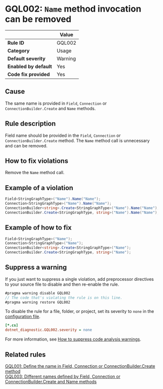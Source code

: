 # GQL002: `Name` method invocation can be removed

|                        | Value   |
| ---------------------- | ------- |
| **Rule ID**            | GQL002  |
| **Category**           | Usage   |
| **Default severity**   | Warning |
| **Enabled by default** | Yes     |
| **Code fix provided**  | Yes     |

## Cause

The same name is provided in `Field`, `Connection` or `ConnectionBuilder.Create`
and `Name` methods.

## Rule description

Field name should be provided in the `Field`, `Connection` or
`ConnectionBuilder.Create` method. The `Name` method call is unnecessary and can
be removed.

## How to fix violations

Remove the `Name` method call.

## Example of a violation

```c#
Field<StringGraphType>("Name").Name("Name");
Connection<StringGraphType>("Name").Name("Name");
ConnectionBuilder<string>.Create<StringGraphType>("Name").Name("Name");
ConnectionBuilder.Create<StringGraphType, string>("Name").Name("Name");
```

## Example of how to fix

```c#
Field<StringGraphType>("Name");
Connection<StringGraphType>("Name");
ConnectionBuilder<string>.Create<StringGraphType>("Name");
ConnectionBuilder.Create<StringGraphType, string>("Name");
```

## Suppress a warning

If you just want to suppress a single violation, add preprocessor directives to
your source file to disable and then re-enable the rule.

```csharp
#pragma warning disable GQL002
// The code that's violating the rule is on this line.
#pragma warning restore GQL002
```

To disable the rule for a file, folder, or project, set its severity to `none`
in the
[configuration file](https://learn.microsoft.com/en-us/dotnet/fundamentals/code-analysis/configuration-files).

```ini
[*.cs]
dotnet_diagnostic.GQL002.severity = none
```

For more information, see
[How to suppress code analysis warnings](https://learn.microsoft.com/en-us/dotnet/fundamentals/code-analysis/suppress-warnings).

## Related rules

[GQL001: Define the name in Field, Connection or ConnectionBuilder.Create method](../gql001)  
[GQL003: Different names defined by Field, Connection or ConnectionBuilder.Create and Name methods](../gql003)
